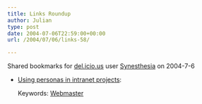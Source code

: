 ```yaml
---
title: Links Roundup
author: Julian
type: post
date: 2004-07-06T22:59:00+00:00
url: /2004/07/06/links-58/

---
```

Shared bookmarks for [del.icio.us][1] user  [Synesthesia][2] on 2004-7-6

  * [Using personas in intranet projects][3]:
   
    Keywords: [Webmaster][4]

 [1]: http://del.icio.us/
 [2]: http://del.icio.us/synesthesia
 [3]: http://www.intranetfocus.com/blog/archives/000147.html "http://www.intranetfocus.com/blog/archives/000147.html"
 [4]: http://del.icio.us/synesthesia/Webmaster